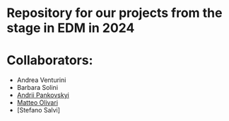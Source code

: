 Repository for our projects from the stage in EDM in 2024
=========================================================

# Collaborators:
- Andrea Venturini
- Barbara Solini
- [Andrii Pankovskyi](https://github.com/A-sc0rp)
- [Matteo Olivari](https://github.com/Olivariz)
- [Stefano Salvi]
